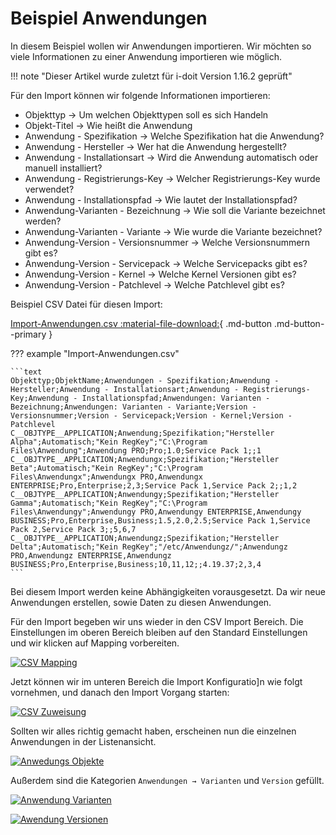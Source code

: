 # Beispiel Anwendungen

In diesem Beispiel wollen wir Anwendungen importieren. Wir möchten so viele Informationen zu einer Anwendung importieren wie möglich.

!!! note "Dieser Artikel wurde zuletzt für i-doit Version 1.16.2 geprüft"

Für den Import können wir folgende Informationen importieren:

-  Objekttyp → Um welchen Objekttypen soll es sich Handeln
-  Objekt-Titel → Wie heißt die Anwendung
-  Anwendung - Spezifikation → Welche Spezifikation hat die Anwendung?
-  Anwendung - Hersteller → Wer hat die Anwendung hergestellt?
-  Anwendung - Installationsart → Wird die Anwendung automatisch oder manuell installiert?
-  Anwendung - Registrierungs-Key → Welcher Registrierungs-Key wurde verwendet?
-  Anwendung - Installationspfad → Wie lautet der Installationspfad?
-  Anwendung-Varianten - Bezeichnung → Wie soll die Variante bezeichnet werden?
-  Anwendung-Varianten - Variante → Wie wurde die Variante bezeichnet?
-  Anwendung-Version - Versionsnummer → Welche Versionsnummern gibt es?
-  Anwendung-Version - Servicepack → Welche Servicepacks gibt es?
-  Anwendung-Version - Kernel → Welche Kernel Versionen gibt es?
-  Anwendung-Version - Patchlevel → Welche Patchlevel gibt es?

Beispiel CSV Datei für diesen Import:

[Import-Anwendungen.csv :material-file-download:](../../assets/images/de/daten-konsolidieren/csv-import/csv-anwendungen/Import-Anwendungen.csv){ .md-button .md-button--primary }

??? example "Import-Anwendungen.csv"

    ```text
    Objekttyp;ObjektName;Anwendungen - Spezifikation;Anwendung - Hersteller;Anwendung - Installationsart;Anwendung - Registrierungs-Key;Anwendung - Installationspfad;Anwendungen: Varianten - Bezeichnung;Anwendungen: Varianten - Variante;Version - Versionsnummer;Version - Servicepack;Version - Kernel;Version - Patchlevel
    C__OBJTYPE__APPLICATION;Anwendung;Spezifikation;"Hersteller Alpha";Automatisch;"Kein RegKey";"C:\Program Files\Anwendung";Anwendung PRO;Pro;1.0;Service Pack 1;;1
    C__OBJTYPE__APPLICATION;Anwendungx;Spezifikation;"Hersteller Beta";Automatisch;"Kein RegKey";"C:\Program Files\Anwendungx";Anwendungx PRO,Anwendungx ENTERPRISE;Pro,Enterprise;2,3;Service Pack 1,Service Pack 2;;1,2
    C__OBJTYPE__APPLICATION;Anwendungy;Spezifikation;"Hersteller Gamma";Automatisch;"Kein RegKey";"C:\Program Files\Anwendungy";Anwendungy PRO,Anwendungy ENTERPRISE,Anwendungy BUSINESS;Pro,Enterprise,Business;1.5,2.0,2.5;Service Pack 1,Service Pack 2,Service Pack 3;;5,6,7
    C__OBJTYPE__APPLICATION;Anwendungz;Spezifikation;"Hersteller Delta";Automatisch;"Kein RegKey";"/etc/Anwendungz/";Anwendungz PRO,Anwendungz ENTERPRISE,Anwendungz BUSINESS;Pro,Enterprise,Business;10,11,12;;4.19.37;2,3,4
    ```

Bei diesem Import werden keine Abhängigkeiten vorausgesetzt. Da wir neue Anwendungen erstellen, sowie Daten zu diesen Anwendungen.

Für den Import begeben wir uns wieder in den CSV Import Bereich. Die Einstellungen im oberen Bereich bleiben auf den Standard Einstellungen und wir klicken auf Mapping vorbereiten.

[![CSV Mapping](../../assets/images/de/daten-konsolidieren/csv-import/csv-anwendungen/1-csva.png)](../../assets/images/de/daten-konsolidieren/csv-import/csv-anwendungen/1-csva.png)

Jetzt können wir im unteren Bereich die Import Konfiguratio]n wie folgt vornehmen, und danach den Import Vorgang starten:

[![CSV Zuweisung](../../assets/images/de/daten-konsolidieren/csv-import/csv-anwendungen/2-csva.png)](../../assets/images/de/daten-konsolidieren/csv-import/csv-anwendungen/2-csva.png)

Sollten wir alles richtig gemacht haben, erscheinen nun die einzelnen Anwendungen in der Listenansicht.

[![Anwedungs Objekte](../../assets/images/de/daten-konsolidieren/csv-import/csv-anwendungen/3-csva.png)](../../assets/images/de/daten-konsolidieren/csv-import/csv-anwendungen/3-csva.png)

Außerdem sind die Kategorien `Anwendungen → Varianten` und `Version` gefüllt.

[![Anwendung Varianten](../../assets/images/de/daten-konsolidieren/csv-import/csv-anwendungen/4-csva.png)](../../assets/images/de/daten-konsolidieren/csv-import/csv-anwendungen/4-csva.png)

[![Awendung Versionen](../../assets/images/de/daten-konsolidieren/csv-import/csv-anwendungen/5-csva.png)](../../assets/images/de/daten-konsolidieren/csv-import/csv-anwendungen/5-csva.png)
